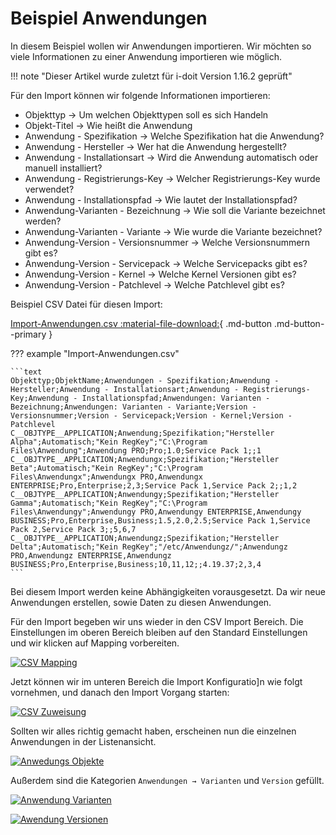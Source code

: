 # Beispiel Anwendungen

In diesem Beispiel wollen wir Anwendungen importieren. Wir möchten so viele Informationen zu einer Anwendung importieren wie möglich.

!!! note "Dieser Artikel wurde zuletzt für i-doit Version 1.16.2 geprüft"

Für den Import können wir folgende Informationen importieren:

-  Objekttyp → Um welchen Objekttypen soll es sich Handeln
-  Objekt-Titel → Wie heißt die Anwendung
-  Anwendung - Spezifikation → Welche Spezifikation hat die Anwendung?
-  Anwendung - Hersteller → Wer hat die Anwendung hergestellt?
-  Anwendung - Installationsart → Wird die Anwendung automatisch oder manuell installiert?
-  Anwendung - Registrierungs-Key → Welcher Registrierungs-Key wurde verwendet?
-  Anwendung - Installationspfad → Wie lautet der Installationspfad?
-  Anwendung-Varianten - Bezeichnung → Wie soll die Variante bezeichnet werden?
-  Anwendung-Varianten - Variante → Wie wurde die Variante bezeichnet?
-  Anwendung-Version - Versionsnummer → Welche Versionsnummern gibt es?
-  Anwendung-Version - Servicepack → Welche Servicepacks gibt es?
-  Anwendung-Version - Kernel → Welche Kernel Versionen gibt es?
-  Anwendung-Version - Patchlevel → Welche Patchlevel gibt es?

Beispiel CSV Datei für diesen Import:

[Import-Anwendungen.csv :material-file-download:](../../assets/images/de/daten-konsolidieren/csv-import/csv-anwendungen/Import-Anwendungen.csv){ .md-button .md-button--primary }

??? example "Import-Anwendungen.csv"

    ```text
    Objekttyp;ObjektName;Anwendungen - Spezifikation;Anwendung - Hersteller;Anwendung - Installationsart;Anwendung - Registrierungs-Key;Anwendung - Installationspfad;Anwendungen: Varianten - Bezeichnung;Anwendungen: Varianten - Variante;Version - Versionsnummer;Version - Servicepack;Version - Kernel;Version - Patchlevel
    C__OBJTYPE__APPLICATION;Anwendung;Spezifikation;"Hersteller Alpha";Automatisch;"Kein RegKey";"C:\Program Files\Anwendung";Anwendung PRO;Pro;1.0;Service Pack 1;;1
    C__OBJTYPE__APPLICATION;Anwendungx;Spezifikation;"Hersteller Beta";Automatisch;"Kein RegKey";"C:\Program Files\Anwendungx";Anwendungx PRO,Anwendungx ENTERPRISE;Pro,Enterprise;2,3;Service Pack 1,Service Pack 2;;1,2
    C__OBJTYPE__APPLICATION;Anwendungy;Spezifikation;"Hersteller Gamma";Automatisch;"Kein RegKey";"C:\Program Files\Anwendungy";Anwendungy PRO,Anwendungy ENTERPRISE,Anwendungy BUSINESS;Pro,Enterprise,Business;1.5,2.0,2.5;Service Pack 1,Service Pack 2,Service Pack 3;;5,6,7
    C__OBJTYPE__APPLICATION;Anwendungz;Spezifikation;"Hersteller Delta";Automatisch;"Kein RegKey";"/etc/Anwendungz/";Anwendungz PRO,Anwendungz ENTERPRISE,Anwendungz BUSINESS;Pro,Enterprise,Business;10,11,12;;4.19.37;2,3,4
    ```

Bei diesem Import werden keine Abhängigkeiten vorausgesetzt. Da wir neue Anwendungen erstellen, sowie Daten zu diesen Anwendungen.

Für den Import begeben wir uns wieder in den CSV Import Bereich. Die Einstellungen im oberen Bereich bleiben auf den Standard Einstellungen und wir klicken auf Mapping vorbereiten.

[![CSV Mapping](../../assets/images/de/daten-konsolidieren/csv-import/csv-anwendungen/1-csva.png)](../../assets/images/de/daten-konsolidieren/csv-import/csv-anwendungen/1-csva.png)

Jetzt können wir im unteren Bereich die Import Konfiguratio]n wie folgt vornehmen, und danach den Import Vorgang starten:

[![CSV Zuweisung](../../assets/images/de/daten-konsolidieren/csv-import/csv-anwendungen/2-csva.png)](../../assets/images/de/daten-konsolidieren/csv-import/csv-anwendungen/2-csva.png)

Sollten wir alles richtig gemacht haben, erscheinen nun die einzelnen Anwendungen in der Listenansicht.

[![Anwedungs Objekte](../../assets/images/de/daten-konsolidieren/csv-import/csv-anwendungen/3-csva.png)](../../assets/images/de/daten-konsolidieren/csv-import/csv-anwendungen/3-csva.png)

Außerdem sind die Kategorien `Anwendungen → Varianten` und `Version` gefüllt.

[![Anwendung Varianten](../../assets/images/de/daten-konsolidieren/csv-import/csv-anwendungen/4-csva.png)](../../assets/images/de/daten-konsolidieren/csv-import/csv-anwendungen/4-csva.png)

[![Awendung Versionen](../../assets/images/de/daten-konsolidieren/csv-import/csv-anwendungen/5-csva.png)](../../assets/images/de/daten-konsolidieren/csv-import/csv-anwendungen/5-csva.png)
